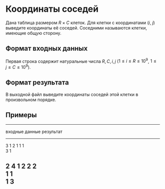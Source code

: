 # Координаты соседей

Дана таблица размером $R \times C$ клеток. Для клетки с координатами
($i$, $j$) выведите координаты её соседей.
Соседними называются клетки, имеющие общую сторону.

## Формат входных данных

Первая строка содержит 
натуральные числа $R, C, i, j$ ($1 \leqslant i \leqslant R \leqslant 10^9$,
$1 \leqslant j \leqslant C \leqslant 10^9$).

## Формат результата

В выходной файл выведите координаты соседей этой клетки в произвольном порядке.

## Примеры

------------------------------
входные данные  результат
--------------  --------------
3 1 2 1         1 1\
                3 1

2 4 1 2         2 2\
                1 1\
                1 3
------------------------------

